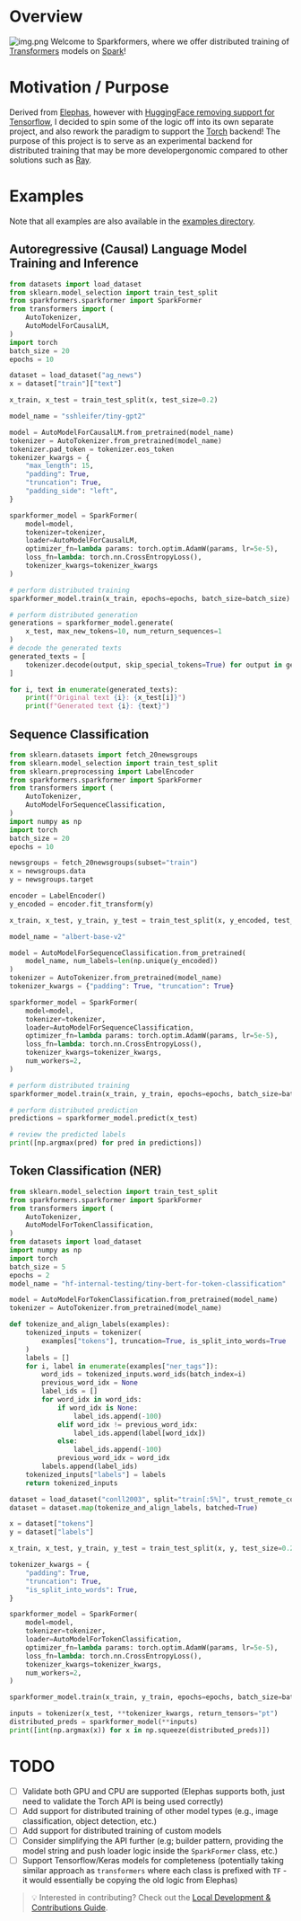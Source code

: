 # Overview
![img.png](logo.png)
Welcome to Sparkformers, where we offer distributed training of [Transformers](https://github.com/huggingface/transformers) models on [Spark](https://spark.apache.org/)!

# Motivation / Purpose
Derived from [Elephas](https://github.com/danielenricocahall/elephas), however with [HuggingFace removing support for Tensorflow](https://www.linkedin.com/posts/leonidboytsov_wow-the-huggingface-library-is-dropping-activity-7339003651773915137-mmrV#:~:text=I%20have%20bittersweet%20news%20to,even%20if%20outside%20of%20PyTorch.), I decided to spin some of the logic off into its own separate project, and also rework the paradigm to support the [Torch](https://pytorch.org/) backend! The purpose of this project is to serve as an experimental backend for distributed training that may be more developergonomic compared to other solutions such as [Ray](https://docs.ray.io/en/latest/train/train.html).

# Examples
Note that all examples are also available in the [examples directory](https://github.com/danielenricocahall/sparkformers/tree/main/examples).

## Autoregressive (Causal) Language Model Training and Inference
```python
from datasets import load_dataset
from sklearn.model_selection import train_test_split
from sparkformers.sparkformer import SparkFormer
from transformers import (
    AutoTokenizer,
    AutoModelForCausalLM,
)
import torch
batch_size = 20
epochs = 10

dataset = load_dataset("ag_news")
x = dataset["train"]["text"]

x_train, x_test = train_test_split(x, test_size=0.2)

model_name = "sshleifer/tiny-gpt2"

model = AutoModelForCausalLM.from_pretrained(model_name)
tokenizer = AutoTokenizer.from_pretrained(model_name)
tokenizer.pad_token = tokenizer.eos_token
tokenizer_kwargs = {
    "max_length": 15,
    "padding": True,
    "truncation": True,
    "padding_side": "left",
}

sparkformer_model = SparkFormer(
    model=model,
    tokenizer=tokenizer,
    loader=AutoModelForCausalLM,
    optimizer_fn=lambda params: torch.optim.AdamW(params, lr=5e-5),
    loss_fn=lambda: torch.nn.CrossEntropyLoss(),
    tokenizer_kwargs=tokenizer_kwargs
)

# perform distributed training
sparkformer_model.train(x_train, epochs=epochs, batch_size=batch_size)

# perform distributed generation
generations = sparkformer_model.generate(
    x_test, max_new_tokens=10, num_return_sequences=1
)
# decode the generated texts
generated_texts = [
    tokenizer.decode(output, skip_special_tokens=True) for output in generations
]

for i, text in enumerate(generated_texts):
    print(f"Original text {i}: {x_test[i]}")
    print(f"Generated text {i}: {text}")
```

## Sequence Classification
```python
from sklearn.datasets import fetch_20newsgroups
from sklearn.model_selection import train_test_split
from sklearn.preprocessing import LabelEncoder
from sparkformers.sparkformer import SparkFormer
from transformers import (
    AutoTokenizer,
    AutoModelForSequenceClassification,
)
import numpy as np
import torch
batch_size = 20
epochs = 10

newsgroups = fetch_20newsgroups(subset="train")
x = newsgroups.data
y = newsgroups.target

encoder = LabelEncoder()
y_encoded = encoder.fit_transform(y)

x_train, x_test, y_train, y_test = train_test_split(x, y_encoded, test_size=0.5)

model_name = "albert-base-v2"

model = AutoModelForSequenceClassification.from_pretrained(
    model_name, num_labels=len(np.unique(y_encoded))
)
tokenizer = AutoTokenizer.from_pretrained(model_name)
tokenizer_kwargs = {"padding": True, "truncation": True}

sparkformer_model = SparkFormer(
    model=model,
    tokenizer=tokenizer,
    loader=AutoModelForSequenceClassification,
    optimizer_fn=lambda params: torch.optim.AdamW(params, lr=5e-5),
    loss_fn=lambda: torch.nn.CrossEntropyLoss(),
    tokenizer_kwargs=tokenizer_kwargs,
    num_workers=2,
)

# perform distributed training
sparkformer_model.train(x_train, y_train, epochs=epochs, batch_size=batch_size)

# perform distributed prediction
predictions = sparkformer_model.predict(x_test)

# review the predicted labels
print([np.argmax(pred) for pred in predictions])
```

## Token Classification (NER)
```python
from sklearn.model_selection import train_test_split
from sparkformers.sparkformer import SparkFormer
from transformers import (
    AutoTokenizer,
    AutoModelForTokenClassification,
)
from datasets import load_dataset
import numpy as np
import torch
batch_size = 5
epochs = 2
model_name = "hf-internal-testing/tiny-bert-for-token-classification"

model = AutoModelForTokenClassification.from_pretrained(model_name)
tokenizer = AutoTokenizer.from_pretrained(model_name)

def tokenize_and_align_labels(examples):
    tokenized_inputs = tokenizer(
        examples["tokens"], truncation=True, is_split_into_words=True
    )
    labels = []
    for i, label in enumerate(examples["ner_tags"]):
        word_ids = tokenized_inputs.word_ids(batch_index=i)
        previous_word_idx = None
        label_ids = []
        for word_idx in word_ids:
            if word_idx is None:
                label_ids.append(-100)
            elif word_idx != previous_word_idx:
                label_ids.append(label[word_idx])
            else:
                label_ids.append(-100)
            previous_word_idx = word_idx
        labels.append(label_ids)
    tokenized_inputs["labels"] = labels
    return tokenized_inputs

dataset = load_dataset("conll2003", split="train[:5%]", trust_remote_code=True)
dataset = dataset.map(tokenize_and_align_labels, batched=True)

x = dataset["tokens"]
y = dataset["labels"]

x_train, x_test, y_train, y_test = train_test_split(x, y, test_size=0.2)

tokenizer_kwargs = {
    "padding": True,
    "truncation": True,
    "is_split_into_words": True,
}

sparkformer_model = SparkFormer(
    model=model,
    tokenizer=tokenizer,
    loader=AutoModelForTokenClassification,
    optimizer_fn=lambda params: torch.optim.AdamW(params, lr=5e-5),
    loss_fn=lambda: torch.nn.CrossEntropyLoss(),
    tokenizer_kwargs=tokenizer_kwargs,
    num_workers=2,
)

sparkformer_model.train(x_train, y_train, epochs=epochs, batch_size=batch_size)

inputs = tokenizer(x_test, **tokenizer_kwargs, return_tensors="pt")
distributed_preds = sparkformer_model(**inputs)
print([int(np.argmax(x)) for x in np.squeeze(distributed_preds)])

 ```

# TODO
- [ ] Validate both GPU and CPU are supported (Elephas supports both, just need to validate the Torch API is being used correctly)
- [ ] Add support for distributed training of other model types (e.g., image classification, object detection, etc.)
- [ ] Add support for distributed training of custom models
- [ ] Consider simplifying the API further (e.g; builder pattern, providing the model string and push loader logic inside the `SparkFormer` class, etc.)
- [ ] Support Tensorflow/Keras models for completeness (potentially taking similar approach as `transformers` where each class is prefixed with `TF` - it would essentially be copying the old logic from Elephas)
> 💡 Interested in contributing? Check out the [Local Development & Contributions Guide](https://github.com/danielenricocahall/sparkformers/blob/main/CONTRIBUTING.md).